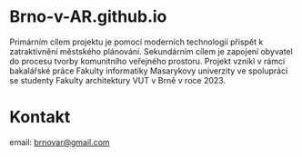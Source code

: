 # Brno-v-AR.github.io

Primárním cílem projektu je pomocí moderních technologií přispět k zatraktivnění městského plánování. 
Sekundárním cílem je zapojení obyvatel do procesu tvorby komunitního veřejného prostoru. 
Projekt vznikl v rámci bakalářské práce Fakulty informatiky Masarykovy univerzity ve spolupráci se studenty Fakulty architektury VUT v Brně v roce 2023. 

# Kontakt
email: brnovar@gmail.com
